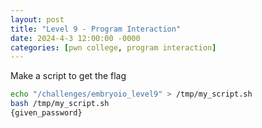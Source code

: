```yaml
---
layout: post
title: "Level 9 - Program Interaction"
date: 2024-4-3 12:00:00 -0000
categories: [pwn college, program interaction]
---
```

Make a script to get the flag  

```bash
echo "/challenges/embryoio_level9" > /tmp/my_script.sh
bash /tmp/my_script.sh
{given_password}
```
